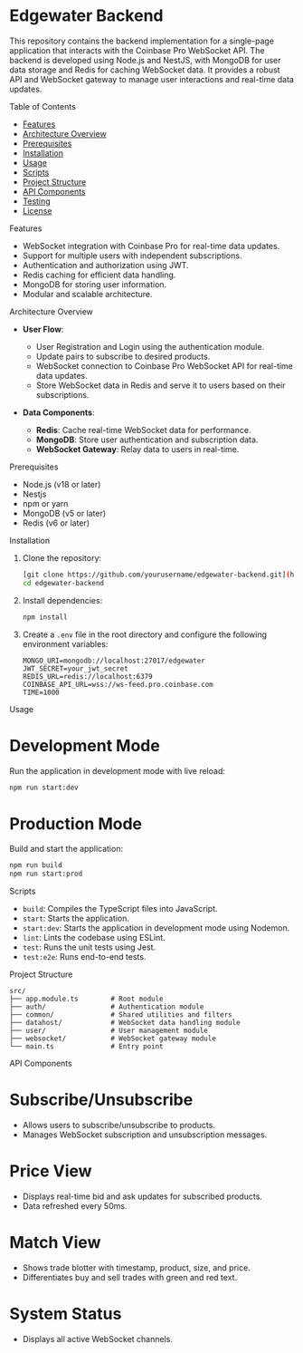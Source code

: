 # Edgewater Backend

This repository contains the backend implementation for a single-page application that interacts with the Coinbase Pro WebSocket API. The backend is developed using Node.js and NestJS, with MongoDB for user data storage and Redis for caching WebSocket data. It provides a robust API and WebSocket gateway to manage user interactions and real-time data updates.

 Table of Contents

- [Features](#features)
- [Architecture Overview](#architecture-overview)
- [Prerequisites](#prerequisites)
- [Installation](#installation)
- [Usage](#usage)
- [Scripts](#scripts)
- [Project Structure](#project-structure)
- [API Components](#api-components)
- [Testing](#testing)
- [License](#license)

 Features

- WebSocket integration with Coinbase Pro for real-time data updates.
- Support for multiple users with independent subscriptions.
- Authentication and authorization using JWT.
- Redis caching for efficient data handling.
- MongoDB for storing user information.
- Modular and scalable architecture.

 Architecture Overview

- **User Flow**:
  - User Registration and Login using the authentication module.
  - Update pairs to subscribe to desired products.
  - WebSocket connection to Coinbase Pro WebSocket API for real-time data updates.
  - Store WebSocket data in Redis and serve it to users based on their subscriptions.

- **Data Components**:
  - **Redis**: Cache real-time WebSocket data for performance.
  - **MongoDB**: Store user authentication and subscription data.
  - **WebSocket Gateway**: Relay data to users in real-time.

 Prerequisites

- Node.js (v18 or later)
- Nestjs
- npm or yarn
- MongoDB (v5 or later)
- Redis (v6 or later)

 Installation

1. Clone the repository:
   ```bash
   [git clone https://github.com/yourusername/edgewater-backend.git](https://github.com/s-ndipchaudh-ri/edgewater-backend)
   cd edgewater-backend
   ```

2. Install dependencies:
   ```bash
   npm install
   ```

3. Create a `.env` file in the root directory and configure the following environment variables:
   ```env
   MONGO_URI=mongodb://localhost:27017/edgewater
   JWT_SECRET=your_jwt_secret
   REDIS_URL=redis://localhost:6379
   COINBASE_API_URL=wss://ws-feed.pro.coinbase.com
   TIME=1000
   ```

 Usage

# Development Mode

Run the application in development mode with live reload:
```bash
npm run start:dev
```

# Production Mode

Build and start the application:
```bash
npm run build
npm run start:prod
```

 Scripts

- `build`: Compiles the TypeScript files into JavaScript.
- `start`: Starts the application.
- `start:dev`: Starts the application in development mode using Nodemon.
- `lint`: Lints the codebase using ESLint.
- `test`: Runs the unit tests using Jest.
- `test:e2e`: Runs end-to-end tests.

 Project Structure

```plaintext
src/
├── app.module.ts        # Root module
├── auth/                # Authentication module
├── common/              # Shared utilities and filters
├── datahost/            # WebSocket data handling module
├── user/                # User management module
├── websocket/           # WebSocket gateway module
└── main.ts              # Entry point
```

 API Components

# Subscribe/Unsubscribe
- Allows users to subscribe/unsubscribe to products.
- Manages WebSocket subscription and unsubscription messages.

# Price View
- Displays real-time bid and ask updates for subscribed products.
- Data refreshed every 50ms.

# Match View
- Shows trade blotter with timestamp, product, size, and price.
- Differentiates buy and sell trades with green and red text.

# System Status
- Displays all active WebSocket channels.

